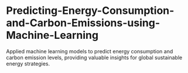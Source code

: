 # Predicting-Energy-Consumption-and-Carbon-Emissions-using-Machine-Learning
Applied machine learning models to predict energy consumption and carbon emission levels, providing valuable insights for global sustainable energy strategies.
